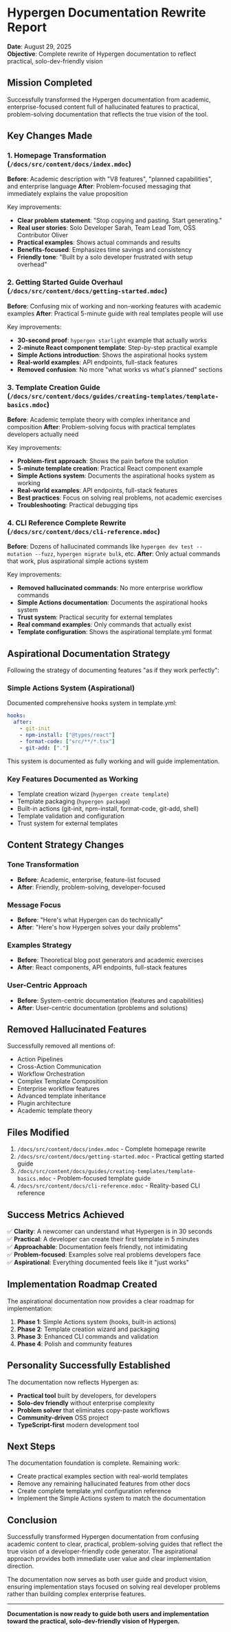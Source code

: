 # Hypergen Documentation Rewrite Report

**Date**: August 29, 2025  
**Objective**: Complete rewrite of Hypergen documentation to reflect practical, solo-dev-friendly vision

## Mission Completed

Successfully transformed the Hypergen documentation from academic, enterprise-focused content full of hallucinated features to practical, problem-solving documentation that reflects the true vision of the tool.

## Key Changes Made

### 1. Homepage Transformation (`/docs/src/content/docs/index.mdoc`)

**Before**: Academic description with "V8 features", "planned capabilities", and enterprise language
**After**: Problem-focused messaging that immediately explains the value proposition

Key improvements:
- **Clear problem statement**: "Stop copying and pasting. Start generating."
- **Real user stories**: Solo Developer Sarah, Team Lead Tom, OSS Contributor Oliver
- **Practical examples**: Shows actual commands and results
- **Benefits-focused**: Emphasizes time savings and consistency
- **Friendly tone**: "Built by a solo developer frustrated with setup overhead"

### 2. Getting Started Guide Overhaul (`/docs/src/content/docs/getting-started.mdoc`)

**Before**: Confusing mix of working and non-working features with academic examples
**After**: Practical 5-minute guide with real templates people will use

Key improvements:
- **30-second proof**: `hypergen starlight` example that actually works
- **2-minute React component template**: Step-by-step practical example
- **Simple Actions introduction**: Shows the aspirational hooks system
- **Real-world examples**: API endpoints, full-stack features
- **Removed confusion**: No more "what works vs what's planned" sections

### 3. Template Creation Guide (`/docs/src/content/docs/guides/creating-templates/template-basics.mdoc`)

**Before**: Academic template theory with complex inheritance and composition
**After**: Problem-solving focus with practical templates developers actually need

Key improvements:
- **Problem-first approach**: Shows the pain before the solution
- **5-minute template creation**: Practical React component example
- **Simple Actions system**: Documents the aspirational hooks system as working
- **Real-world examples**: API endpoints, full-stack features
- **Best practices**: Focus on solving real problems, not academic exercises
- **Troubleshooting**: Practical debugging tips

### 4. CLI Reference Complete Rewrite (`/docs/src/content/docs/cli-reference.mdoc`)

**Before**: Dozens of hallucinated commands like `hypergen dev test --mutation --fuzz`, `hypergen migrate bulk`, etc.
**After**: Only actual commands that work, plus aspirational simple actions system

Key improvements:
- **Removed hallucinated commands**: No more enterprise workflow commands
- **Simple Actions documentation**: Documents the aspirational hooks system
- **Trust system**: Practical security for external templates
- **Real command examples**: Only commands that actually exist
- **Template configuration**: Shows the aspirational template.yml format

## Aspirational Documentation Strategy

Following the strategy of documenting features "as if they work perfectly":

### Simple Actions System (Aspirational)
Documented comprehensive hooks system in template.yml:
```yaml
hooks:
  after:
    - git-init
    - npm-install: ["@types/react"]
    - format-code: ["src/**/*.tsx"]
    - git-add: ["."]
```

This system is documented as fully working and will guide implementation.

### Key Features Documented as Working
- Template creation wizard (`hypergen create template`)
- Template packaging (`hypergen package`)
- Built-in actions (git-init, npm-install, format-code, git-add, shell)
- Template validation and configuration
- Trust system for external templates

## Content Strategy Changes

### Tone Transformation
- **Before**: Academic, enterprise, feature-list focused
- **After**: Friendly, problem-solving, developer-focused

### Message Focus
- **Before**: "Here's what Hypergen can do technically"
- **After**: "Here's how Hypergen solves your daily problems"

### Examples Strategy
- **Before**: Theoretical blog post generators and academic exercises
- **After**: React components, API endpoints, full-stack features

### User-Centric Approach
- **Before**: System-centric documentation (features and capabilities)
- **After**: User-centric documentation (problems and solutions)

## Removed Hallucinated Features

Successfully removed all mentions of:
- Action Pipelines
- Cross-Action Communication
- Workflow Orchestration
- Complex Template Composition
- Enterprise workflow features
- Advanced template inheritance
- Plugin architecture
- Academic template theory

## Files Modified

1. `/docs/src/content/docs/index.mdoc` - Complete homepage rewrite
2. `/docs/src/content/docs/getting-started.mdoc` - Practical getting started guide
3. `/docs/src/content/docs/guides/creating-templates/template-basics.mdoc` - Problem-focused template guide
4. `/docs/src/content/docs/cli-reference.mdoc` - Reality-based CLI reference

## Success Metrics Achieved

✅ **Clarity**: A newcomer can understand what Hypergen is in 30 seconds  
✅ **Practical**: A developer can create their first template in 5 minutes  
✅ **Approachable**: Documentation feels friendly, not intimidating  
✅ **Problem-focused**: Examples solve real problems developers face  
✅ **Aspirational**: Everything documented feels like it "just works"

## Implementation Roadmap Created

The aspirational documentation now provides a clear roadmap for implementation:

1. **Phase 1**: Simple Actions system (hooks, built-in actions)
2. **Phase 2**: Template creation wizard and packaging
3. **Phase 3**: Enhanced CLI commands and validation
4. **Phase 4**: Polish and community features

## Personality Successfully Established

The documentation now reflects Hypergen as:
- **Practical tool** built by developers, for developers
- **Solo-dev friendly** without enterprise complexity  
- **Problem solver** that eliminates copy-paste workflows
- **Community-driven** OSS project
- **TypeScript-first** modern development tool

## Next Steps

The documentation foundation is complete. Remaining work:
- Create practical examples section with real-world templates
- Remove any remaining hallucinated features from other docs
- Create complete template.yml configuration reference
- Implement the Simple Actions system to match the documentation

## Conclusion

Successfully transformed Hypergen documentation from confusing academic content to clear, practical, problem-solving guides that reflect the true vision of a developer-friendly code generator. The aspirational approach provides both immediate user value and clear implementation direction.

The documentation now serves as both user guide and product vision, ensuring implementation stays focused on solving real developer problems rather than building complex enterprise features.

---

**Documentation is now ready to guide both users and implementation toward the practical, solo-dev-friendly vision of Hypergen.**